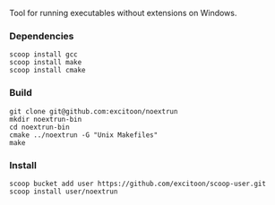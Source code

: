 ﻿Tool for running executables without extensions on Windows.

### Dependencies

```
scoop install gcc
scoop install make
scoop install cmake
```

### Build

```
git clone git@github.com:excitoon/noextrun
mkdir noextrun-bin
cd noextrun-bin
cmake ../noextrun -G "Unix Makefiles"
make
```

### Install

```
scoop bucket add user https://github.com/excitoon/scoop-user.git
scoop install user/noextrun
```
